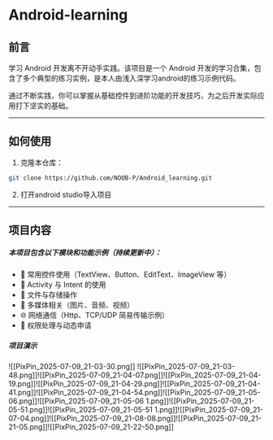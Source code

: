 # Android-learning

## 前言

学习 Android 开发离不开动手实践。该项目是一个 Android 开发的学习合集，包含了多个典型的练习实例，是本人由浅入深学习android的练习示例代码。

通过不断实践，你可以掌握从基础控件到进阶功能的开发技巧，为之后开发实际应用打下坚实的基础。

---
## 如何使用

1. 克隆本仓库：
```bash
git clone https://github.com/NOOB-P/Android_learning.git
```
2. 打开android studio导入项目

---
## 项目内容

##### 本项目包含以下模块和功能示例（持续更新中）：

- 📱 常用控件使用（TextView、Button、EditText、ImageView 等）
- 🧭 Activity 与 Intent 的使用
- 📂 文件与存储操作
- 📸 多媒体相关（图片、音频、视频）
- 🌐 网络通信（Http、TCP/UDP 简易传输示例）
- 🔐 权限处理与动态申请

##### 项目演示
![[PixPin_2025-07-09_21-03-30.png]]
![[PixPin_2025-07-09_21-03-48.png]]![[PixPin_2025-07-09_21-04-07.png]]![[PixPin_2025-07-09_21-04-19.png]]![[PixPin_2025-07-09_21-04-29.png]]![[PixPin_2025-07-09_21-04-41.png]]![[PixPin_2025-07-09_21-04-54.png]]![[PixPin_2025-07-09_21-05-06.png]]![[PixPin_2025-07-09_21-05-06 1.png]]![[PixPin_2025-07-09_21-05-51.png]]![[PixPin_2025-07-09_21-05-51 1.png]]![[PixPin_2025-07-09_21-07-04.png]]![[PixPin_2025-07-09_21-08-08.png]]![[PixPin_2025-07-09_21-21-05.png]]![[PixPin_2025-07-09_21-22-50.png]]